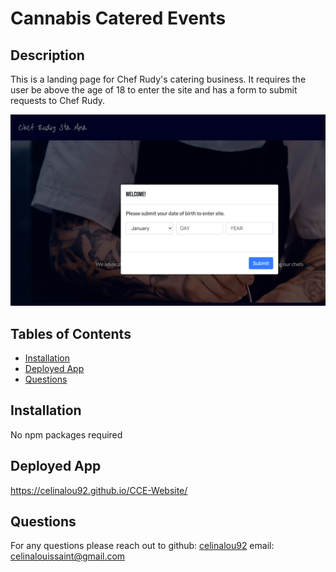 # Cannabis Catered Events

## Description 
This is a landing page for Chef Rudy's catering business. It requires the user be above the age of 18 to enter the site and has a form to submit requests to Chef Rudy. 

![CCE Website](./img/screengrab_CCE.png)

## Tables of Contents
* [Installation](#installation)
* [Deployed App](#deployed-app)
* [Questions](#questions)

## Installation 
 No npm packages required


## Deployed App
https://celinalou92.github.io/CCE-Website/




## Questions
For any questions please reach out to 
github: [celinalou92](https://github.com/celinalou92)
email: celinalouissaint@gmail.com